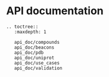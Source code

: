 # API documentation

```eval_rst
.. toctree::
   :maxdepth: 1

   api_doc/compounds
   api_doc/beacons
   api_doc/pdb
   api_doc/uniprot
   api_doc/use_cases
   api_doc/validation
```
